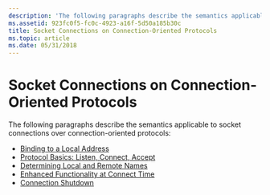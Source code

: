 ```yaml
---
description: 'The following paragraphs describe the semantics applicable to socket connections over connection-oriented protocols:Binding to a Local AddressProtocol Basics: Listen, Connect, AcceptDetermining Local and Remote NamesEnhanced Functionality at Connect TimeConnection Shutdown'
ms.assetid: 923fc0f5-fc0c-4923-a16f-5d50a185b30c
title: Socket Connections on Connection-Oriented Protocols
ms.topic: article
ms.date: 05/31/2018
---
```


# Socket Connections on Connection-Oriented Protocols

The following paragraphs describe the semantics applicable to socket connections over connection-oriented protocols:

-   [Binding to a Local Address](binding-to-a-local-address-2.md)
-   [Protocol Basics: Listen, Connect, Accept](protocol-basics-listen-connect-accept-2.md)
-   [Determining Local and Remote Names](determining-local-and-remote-names-2.md)
-   [Enhanced Functionality at Connect Time](enhanced-functionality-at-connect-time-2.md)
-   [Connection Shutdown](connection-shutdown-2.md)

 

 



